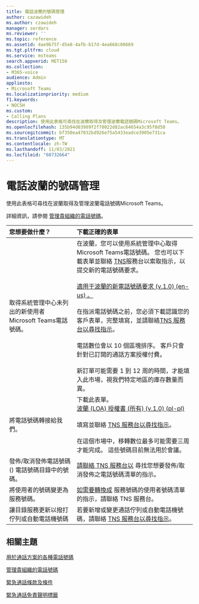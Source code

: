```yaml
---
title: 電話波蘭的號碼管理
author: cazawideh
ms.author: czawideh
manager: serdars
ms.reviewer: ''
ms.topic: reference
ms.assetid: 4ae9b75f-d5e8-4afb-b17d-4ea668c00669
ms.tgt.pltfrm: cloud
ms.service: msteams
search.appverid: MET150
ms.collection:
- M365-voice
audience: Admin
appliesto:
- Microsoft Teams
ms.localizationpriority: medium
f1.keywords:
- NOCSH
ms.custom:
- Calling Plans
description: 使用此表格可尋找在波蘭取得及管理波蘭電話號碼Microsoft Teams。
ms.openlocfilehash: 135b94d03989f2f70022d82ac64654a3c95f8d50
ms.sourcegitcommit: bf350ea47032bd926e75a5433eadce3905e731ca
ms.translationtype: MT
ms.contentlocale: zh-TW
ms.lasthandoff: 11/03/2021
ms.locfileid: "60732664"
---
```

# <a name="phone-number-management-for-poland"></a>電話波蘭的號碼管理

使用此表格可尋找在波蘭取得及管理波蘭電話號碼Microsoft Teams。
  
詳細資訊，請參閱 [管理貴組織的電話號碼](manage-phone-numbers-for-your-organization.md)。
  
| 您想要做什麼？ | 下載正確的表單 |
|:-----|:-----|
|取得系統管理中心未列出的新使用者Microsoft Teams電話號碼。  |在波蘭，您可以使用系統管理中心取得Microsoft Teams電話號碼。 您也可以下載表單並聯絡 [TNS](contact-tns-service-desk.md)服務台以索取指示，以提交新的電話號碼要求。<br/><br/>[適用于波蘭的新電話號碼要求 (v.1.0)  (en-us) 。](<https://download.microsoft.com/download/a/1/3/a130f4bd-3d48-4918-aea2-62cc24874c78/New phone number request for Poland (v.1.0) (en-us).pdf>) <br/><br/> 在指派電話號碼之前，您必須下載認識您的客戶表單，完整填寫，[](<https://download.microsoft.com/download/f/f/a/ffa2afce-f85a-44e7-be2b-f571f63b422d/Poland - Know Your Customer.pdf>)並請聯絡[TNS 服務台以尋找指示](contact-tns-service-desk.md)。<br/><br/>電話數位會以 10 個區塊排序。 客戶只會針對已訂閱的通話方案授權付費。<br/><br/>新訂單可能需要 1 到 12 周的時間，才能填入此市場，視我們特定地區的庫存數量而異。|
|將電話號碼轉接給我們。| 下載此表單。 <br/>[波蘭 (LOA) 授權書 (所有)  (v.1.0)  (pl-pl) ](<https://download.microsoft.com/download/f/e/1/fe1e6c18-d72c-4327-86c8-4cfb247c2c3f/Poland LOA.pdf>) <br/> <br/>填寫並聯絡 [TNS 服務台以尋找指示](contact-tns-service-desk.md)。 <br/><br/>在這個市場中，移轉數位最多可能需要三周才能完成。 這些號碼目前無法用於會議。  |
|發佈/取消發佈電話號碼 () 電話號碼目錄中的號碼。  <br/> |[請聯絡 TNS 服務台以](contact-tns-service-desk.md) 尋找您想要發佈/取消發佈之電話號碼清單的指示。 <br/> |
|將使用者的號碼變更為服務號碼。  <br/> |[如需要轉換成](contact-tns-service-desk.md) 服務號碼的使用者號碼清單的指示，請聯絡 TNS 服務台。 <br/> |
|讓目錄服務更新以撥打佇列或自動電話機號碼|若要新增或變更通話佇列或自動電話機號碼，請聯絡 [TNS 服務台以尋找指示](contact-tns-service-desk.md)。 |

   
## <a name="related-topics"></a>相關主題

[用於通話方案的各種電話號碼](../different-kinds-of-phone-numbers-used-for-calling-plans.md)

[管理貴組織的電話號碼](manage-phone-numbers-for-your-organization.md)

[緊急通話條款及條件](../emergency-calling-terms-and-conditions.md)
  
[緊急通話免責聲明標籤](https://download.microsoft.com/download/a/8/0/a807c43d-2177-4fe0-8732-86b3784ae6e5/emergency-calling-label-(en-us)-(v.1.0).zip)
